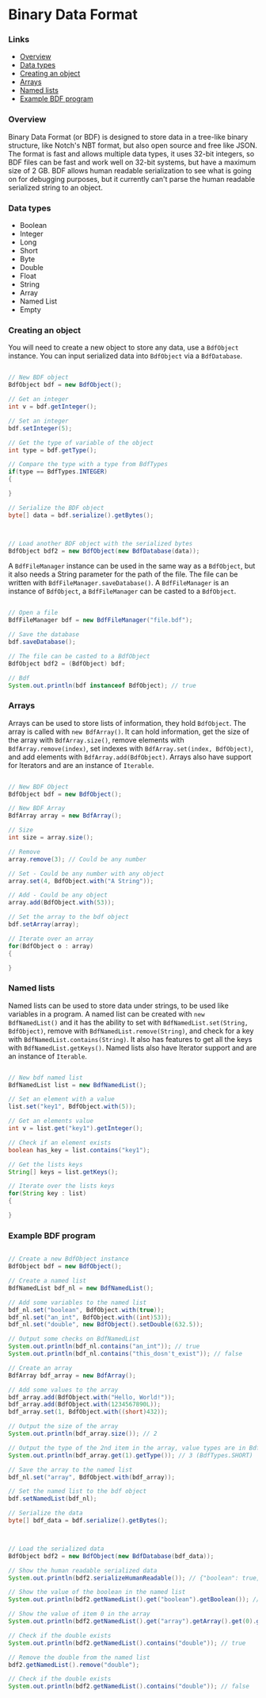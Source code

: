 # Binary Data Format

### Links

- <a href="#overview">Overview</a>
- <a href="#data-types">Data types</a>
- <a href="#creating-an-object">Creating an object</a>
- <a href="#arrays">Arrays</a>
- <a href="#named-lists">Named lists</a>
- <a href="#example-bdf-program">Example BDF program</a>

### Overview

Binary Data Format (or BDF) is designed to store data in a tree-like binary structure,
like Notch's NBT format, but also open source and free like JSON. The format is
fast and allows multiple data types, it uses 32-bit integers, so BDF files can
be fast and work well on 32-bit systems, but have a maximum size of 2 GB.
BDF allows human readable serialization to see what is going on for debugging
purposes, but it currently can't parse the human readable serialized string to an object.

### Data types

- Boolean
- Integer
- Long
- Short
- Byte
- Double
- Float
- String
- Array
- Named List
- Empty

### Creating an object

You will need to create a new object to store any data, use a `BdfObject` instance.
You can input serialized data into `BdfObject` via a `BdfDatabase`.

```java

// New BDF object
BdfObject bdf = new BdfObject();

// Get an integer
int v = bdf.getInteger();

// Set an integer
bdf.setInteger(5);

// Get the type of variable of the object
int type = bdf.getType();

// Compare the type with a type from BdfTypes
if(type == BdfTypes.INTEGER)
{

}

// Serialize the BDF object
byte[] data = bdf.serialize().getBytes();



// Load another BDF object with the serialized bytes
BdfObject bdf2 = new BdfObject(new BdfDatabase(data));

```

A `BdfFileManager`
instance can be used in the same way as a `BdfObject`, but it also needs a String parameter
for the path of the file. The file can be written with `BdfFileManager.saveDatabase()`.
A `BdfFileManager` is an instance of `BdfObject`, a `BdfFileManager` can be casted to
a `BdfObject`.

```java

// Open a file
BdfFileManager bdf = new BdfFileManager("file.bdf");

// Save the database
bdf.saveDatabase();

// The file can be casted to a BdfObject
BdfObject bdf2 = (BdfObject) bdf;

// Bdf
System.out.println(bdf instanceof BdfObject); // true

```

### Arrays

Arrays can be used to store lists of information, they hold `BdfObject`.
The array is called with `new BdfArray()`. It can hold information, get
the size of the array with `BdfArray.size()`, remove elements with
`BdfArray.remove(index)`, set indexes with `BdfArray.set(index, BdfObject)`,
and add elements with `BdfArray.add(BdfObject)`. Arrays also
have support for Iterators and are an instance of `Iterable`.

```java

// New BDF Object
BdfObject bdf = new BdfObject();

// New BDF Array
BdfArray array = new BdfArray();

// Size
int size = array.size();

// Remove
array.remove(3); // Could be any number

// Set - Could be any number with any object
array.set(4, BdfObject.with("A String"));

// Add - Could be any object
array.add(BdfObject.with(53));

// Set the array to the bdf object
bdf.setArray(array);

// Iterate over an array
for(BdfObject o : array)
{

}

```

### Named lists

Named lists can be used to store data under strings,
to be used like variables in a program. A named list
can be created with `new BdfNamedList()` and it
has the ability to set with `BdfNamedList.set(String, BdfObject)`,
remove with `BdfNamedList.remove(String)`, and check
for a key with `BdfNamedList.contains(String)`. It also has
features to get all the keys with `BdfNamedList.getKeys()`.
Named lists also have Iterator support and are an instance of
`Iterable`.

```java

// New bdf named list
BdfNamedList list = new BdfNamedList();

// Set an element with a value
list.set("key1", BdfObject.with(5));

// Get an elements value
int v = list.get("key1").getInteger();

// Check if an element exists
boolean has_key = list.contains("key1");

// Get the lists keys
String[] keys = list.getKeys();

// Iterate over the lists keys
for(String key : list)
{

}

```


### Example BDF program

```java

// Create a new BdfObject instance
BdfObject bdf = new BdfObject();

// Create a named list
BdfNamedList bdf_nl = new BdfNamedList();

// Add some variables to the named list
bdf_nl.set("boolean", BdfObject.with(true));
bdf_nl.set("an_int", BdfObject.with((int)53));
bdf_nl.set("double", new BdfObject().setDouble(632.5));

// Output some checks on BdfNamedList
System.out.println(bdf_nl.contains("an_int")); // true
System.out.println(bdf_nl.contains("this_dosn't_exist")); // false

// Create an array
BdfArray bdf_array = new BdfArray();

// Add some values to the array
bdf_array.add(BdfObject.with("Hello, World!"));
bdf_array.add(BdfObject.with(1234567890L));
bdf_array.set(1, BdfObject.with((short)432));

// Output the size of the array
System.out.println(bdf_array.size()); // 2

// Output the type of the 2nd item in the array, value types are in BdfTypes
System.out.println(bdf_array.get(1).getType()); // 3 (BdfTypes.SHORT)

// Save the array to the named list
bdf_nl.set("array", BdfObject.with(bdf_array));

// Set the named list to the bdf object
bdf.setNamedList(bdf_nl);

// Serialize the data
byte[] bdf_data = bdf.serialize().getBytes();



// Load the serialized data
BdfObject bdf2 = new BdfObject(new BdfDatabase(bdf_data));

// Show the human readable serialized data
System.out.println(bdf2.serializeHumanReadable()); // {"boolean": true, "an_int": 53I, "double": 632.5D, "array": ["Hello, World!", 432S]}

// Show the value of the boolean in the named list
System.out.println(bdf2.getNamedList().get("boolean").getBoolean()); // true

// Show the value of item 0 in the array
System.out.println(bdf2.getNamedList().get("array").getArray().get(0).getString());	// Hello, World!

// Check if the double exists
System.out.println(bdf2.getNamedList().contains("double")); // true

// Remove the double from the named list
bdf2.getNamedList().remove("double");

// Check if the double exists
System.out.println(bdf2.getNamedList().contains("double")); // false
		
```